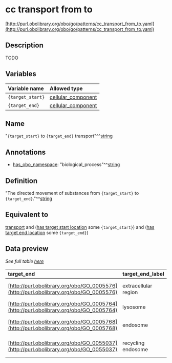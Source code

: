 # cc transport from to

[http://purl.obolibrary.org/obo/go/patterns/cc_transport_from_to.yaml](http://purl.obolibrary.org/obo/go/patterns/cc_transport_from_to.yaml)

## Description

TODO




## Variables

| Variable name | Allowed type |
|:--------------|:-------------|
| `{target_start}` | [cellular_component](http://purl.obolibrary.org/obo/GO_0005575) |
| `{target_end}` | [cellular_component](http://purl.obolibrary.org/obo/GO_0005575) |

## Name

"`{target_start}` to `{target_end}` transport"^^[string](http://www.w3.org/2001/XMLSchema#string)

## Annotations

- [has_obo_namespace](http://www.geneontology.org/formats/oboInOwl#hasOBONamespace): "biological_process"^^[string](http://www.w3.org/2001/XMLSchema#string)

## Definition

"The directed movement of substances from `{target_start}` to `{target_end}`."^^[string](http://www.w3.org/2001/XMLSchema#string)

## Equivalent to

[transport](http://purl.obolibrary.org/obo/GO_0006810)  and ([has target start location](http://purl.obolibrary.org/obo/RO_0002338) some `{target_start}`)  and ([has target end location](http://purl.obolibrary.org/obo/RO_0002339) some `{target_end}`)







## Data preview

*See full table [here](https://github.com/geneontology/go-ontology/tree/master/src/design_patterns/cc_transport_from_to.tsv)*

| target_end | target_end_label | target_start | defined_class | target_start_label | defined_class_label |
|:--|:--|:--|:--|:--|:--|
| [http://purl.obolibrary.org/obo/GO_0005576](http://purl.obolibrary.org/obo/GO_0005576) | extracellular region | [http://purl.obolibrary.org/obo/GO_0005622](http://purl.obolibrary.org/obo/GO_0005622) | [http://purl.obolibrary.org/obo/GO_0140352](http://purl.obolibrary.org/obo/GO_0140352) | intracellular anatomical structure | export from cell |
| [http://purl.obolibrary.org/obo/GO_0005764](http://purl.obolibrary.org/obo/GO_0005764) | lysosome | [http://purl.obolibrary.org/obo/GO_0005770](http://purl.obolibrary.org/obo/GO_0005770) | [http://purl.obolibrary.org/obo/GO_1902774](http://purl.obolibrary.org/obo/GO_1902774) | late endosome | late endosome to lysosome transport |
| [http://purl.obolibrary.org/obo/GO_0005768](http://purl.obolibrary.org/obo/GO_0005768) | endosome | [http://purl.obolibrary.org/obo/GO_0005886](http://purl.obolibrary.org/obo/GO_0005886) | [http://purl.obolibrary.org/obo/GO_0048227](http://purl.obolibrary.org/obo/GO_0048227) | plasma membrane | plasma membrane to endosome transport |
| [http://purl.obolibrary.org/obo/GO_0055037](http://purl.obolibrary.org/obo/GO_0055037) | recycling endosome | [http://purl.obolibrary.org/obo/GO_0005802](http://purl.obolibrary.org/obo/GO_0005802) | [http://purl.obolibrary.org/obo/GO_0044795](http://purl.obolibrary.org/obo/GO_0044795) | trans-Golgi network | trans-Golgi network to recycling endosome transport |

